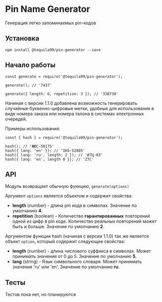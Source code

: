 # Pin Name Generator

Генерация легко запоминаемых pin-кодов

## Установка
`npm install @tequila99/pin-generator --save`

## Начало работы
```
const generate = require('@tequila99/pin-generator');

generate(); // '7437'

generate({ length: 6, repetition: 3 }); // '338730'
```

Начиная с версии 1.1.0 добавлена возможность генерировать случайные буквенно-цифровые метки, удобные для использования в виде номера заказа или номера талона в системах электронных очередей.

Примеры использования: 
```
const { hash } = require('@tequila99/pin-generator');

hash(); // 'ЖЮС-50175'
hash({ lang: 'en' }); // 'IK6-52805'
hash({ lang: 'ru', length: 2 }); // 'И7Ц-03'
hash({ lang: 'en', length 0 }); // 'Z7C'
```
## API
Модуль возвращает обычную функцию, `generate(options)`

Аргумент `options` является объектом и содержит свойства:

* **length** (number) - длина pin кода в символах. Значение по умолчанию **4**.
* **repetition** (boolean) - Количество **гарантированных** повторений одной из цифр в pin коде. Количество реальных повторений может быть и больше. Значение по умолчанию **2**.

Аргументом функции hash (начиная с версии 1.1.0) так же является объект `option`, который содержит следующие свойства:

* **length** (number) - длина числового суффикса в символах. Может принимать значения от 0 до 5. Значение по умолчанию **5**.
* **lang** (string) - Язык символьного словаря. Может принимать значения 'ru' или 'en'. Значение по умолчанию **ru**.

## Тесты 
Тестов пока нет, но планируются